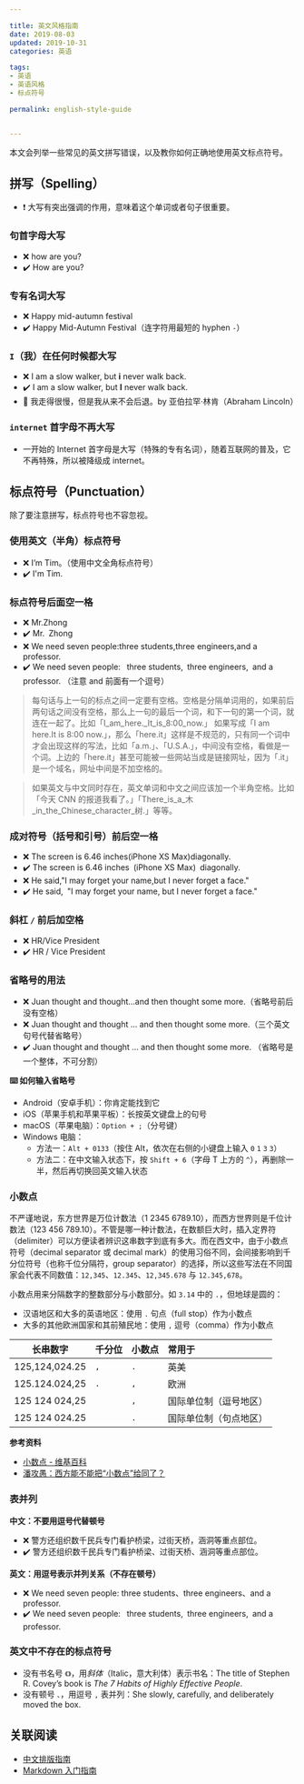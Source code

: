```yaml
---

title: 英文风格指南  
date: 2019-08-03  
updated: 2019-10-31  
categories: 英语  

tags:  
- 英语
- 英语风格 
- 标点符号

permalink: english-style-guide


---
```


本文会列举一些常见的英文拼写错误，以及教你如何正确地使用英文标点符号。


<!-- more -->


## 拼写（Spelling）

- ❗ ️大写有突出强调的作用，意味着这个单词或者句子很重要。


### 句首字母大写

- ❌ how are you?
- ✔️ How are you?


### 专有名词大写

- ❌ Happy mid-autumn festival
- ✔️ Happy Mid-Autumn Festival（连字符用最短的 hyphen `-`）

### `I`（我）在任何时候都大写

- ❌ I am a slow walker, but **i** never walk back.
- ✔️ I am a slow walker, but **I** never walk back.
- 📝 我走得很慢，但是我从来不会后退。by 亚伯拉罕·林肯（Abraham Lincoln）


### `internet` 首字母不再大写

- 一开始的 Internet 首字母是大写（特殊的专有名词），随着互联网的普及，它不再特殊，所以被降级成 internet。


## 标点符号（Punctuation）

除了要注意拼写，标点符号也不容忽视。

### 使用英文（半角）标点符号

- ❌ I’m Tim。（使用中文全角标点符号）
- ✔️ I'm Tim.


### 标点符号后面空一格

- ❌ Mr.Zhong
- ✔️ Mr.` `Zhong
- ❌ We need seven people:three students,three engineers,and a professor.
- ✔️ We need seven people: ` `three students,` `three engineers,` `and a professor. （注意 and 前面有一个逗号）


> 每句话与上一句的标点之间一定要有空格。空格是分隔单词用的，如果前后两句话之间没有空格，那么上一句的最后一个词，和下一句的第一个词，就连在一起了。比如「I_am_here._It_is_8:00_now.」 如果写成「I am here.It is 8:00 now.」，那么「here.it」这样是不规范的，只有同一个词中才会出现这样的写法，比如「a.m.」、「U.S.A.」，中间没有空格，看做是一个词。上边的「here.it」甚至可能被一些网站当成是链接网址，因为「.it」是一个域名，网址中间是不加空格的。

> 如果英文与中文同时存在，英文单词和中文之间应该加一个半角空格。比如「今天 CNN 的报道我看了。」「There_is_a_木_in_the_Chinese_character_树.」等等。


### 成对符号（括号和引号）前后空一格

- ❌ The screen is 6.46 inches(iPhone XS Max)diagonally.
- ✔️ The screen is 6.46 inches` `(iPhone XS Max)` `diagonally.
- ❌ He said,"I may forget your name,but I never forget a face."
- ✔️ He said,` `"I may forget your name, but I never forget a face."


### 斜杠 `/` 前后加空格
- ❌ HR/Vice President
- ✔️ HR / Vice President


### 省略号的用法
- ❌ Juan thought and thought…and then thought some more.（省略号前后没有空格）
- ❌ Juan thought and thought ... and then thought some more.（三个英文句号代替省略号）
- ✔️ Juan thought and thought … and then thought some more. （省略号是一个整体，不可分割）


**⌨️ 如何输入省略号**
- Android（安卓手机）：你肯定能找到它
- iOS（苹果手机和苹果平板）：长按英文键盘上的句号
- macOS（苹果电脑）：`Option + ;`（分号键）
- Windows 电脑：
    - 方法一：`Alt + 0133`（按住 Alt，依次在右侧的小键盘上输入 `0` `1` `3` `3`）
    - 方法二：在中文输入状态下，按 `Shift + 6`（字母 T 上方的 `^`），再删除一半，然后再切换回英文输入状态


### 小数点


不严谨地说，东方世界是万位计数法（1 2345 6789.10），而西方世界则是千位计数法（123 456 789.10）。不管是哪一种计数法，在数额巨大时，插入定界符（delimiter）可以方便读者辨识这串数字到底有多大。而在西文中，由于小数点符号（decimal separator 或 decimal mark）的使用习俗不同，会间接影响到千分位符号（也称千位分隔符，group separator）的选择，所以这些写法在不同国家会代表不同数值：`12,345`、`12.345`、`12,345.678` 与 `12.345,678`。

小数点用来分隔数字的整数部分与小数部分。如 `3.14` 中的 `.`，但地球是圆的：

- 汉语地区和大多的英语地区：使用 `.` 句点（full stop）作为小数点
- 大多的其他欧洲国家和其前殖民地：使用 `,` 逗号（comma）作为小数点


| 长串数字       | 千分位                        | 小数点                 | 常用于                 |
| -------------- | :---------------------------- | :--------------------- | :--------------------- |
| 125,124,024.25 | `,`                           | `.`                    | 英美                   |
| 125.124.024,25 | `.`                           | `,`                    | 欧洲                   |
| 125 124 024,25 | ` `                           | `,`                    | 国际单位制（逗号地区） |
| 125 124 024.25 | ` `                           | `.`                    | 国际单位制（句点地区） |



**参考资料**
- [小数点 - 维基百科](https://zh.wikipedia.org/wiki/%E5%B0%8F%E6%95%B8%E9%BB%9E)
- [潘攻愚：西方能不能把“小数点”给同了？](https://www.guancha.cn/pangongyu/2017_06_05_411597.shtml)


### 表并列

**中文：不要用逗号代替顿号**
- ❌ 警方还组织数千民兵专门看护桥梁，过街天桥，涵洞等重点部位。
- ✔️ 警方还组织数千民兵专门看护桥梁、过街天桥、涵洞等重点部位。


**英文：用逗号表示并列关系（不存在顿号）**
- ❌ We need seven people: three students、three engineers、and a professor.
- ✔️ We need seven people: ` `three students,` `three engineers,` `and a professor.



### 英文中不存在的标点符号

- 没有书名号 `《》`，用*斜体*（Italic，意大利体）表示书名：The title of Stephen R. Covey’s book is *The 7 Habits of Highly Effective People*.
- 没有顿号 `、`，用逗号 `,` 表并列：She slowly, carefully, and deliberately moved the box. 

## 关联阅读

- [中文排版指南](https://tingtalk.me/typography/)
- [Markdown 入门指南](https://tingtalk.me/markdown/)
